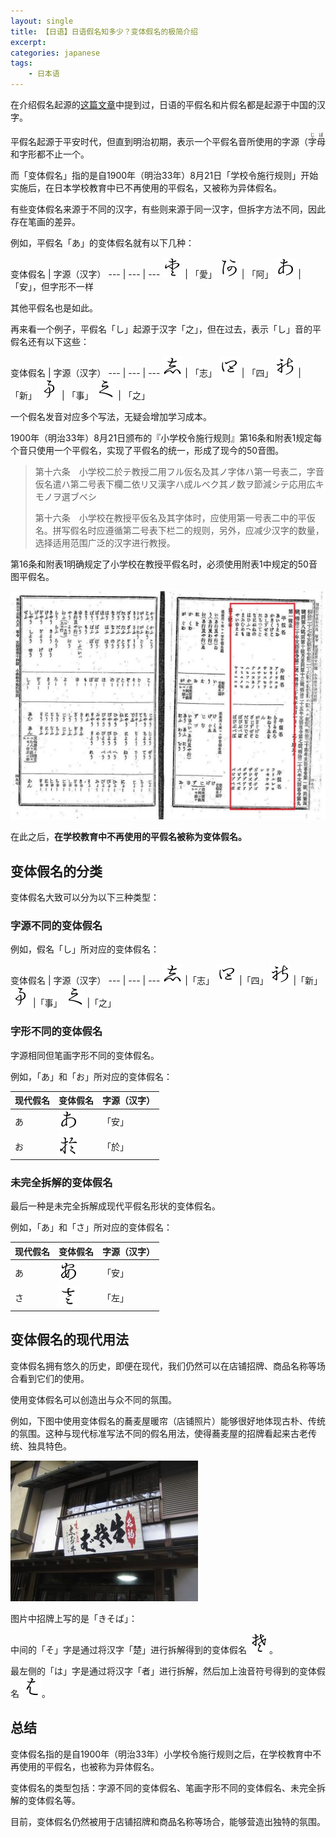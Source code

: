 ```yaml
---
layout: single
title: 【日语】日语假名知多少？变体假名的极简介绍
excerpt: 
categories: japanese
tags:
    - 日本语
---
```


在介绍假名起源的[这篇文章](/japanese/2023-08-14-manyou-kana.md)中提到过，日语的平假名和片假名都是起源于中国的汉字。

平假名起源于平安时代，但直到明治初期，表示一个平假名音所使用的字源（<ruby>字母<rt>じぼ</rt></ruby>和字形都不止一个。

而「变体假名」指的是自1900年（明治33年）8月21日「学校令施行规则」开始实施后，在日本学校教育中已不再使用的平假名，又被称为异体假名。

有些变体假名来源于不同的汉字，有些则来源于同一汉字，但拆字方法不同，因此存在笔画的差异。

例如，平假名「あ」的变体假名就有以下几种：

变体假名 | 字源（汉字）
--- | --- | ---
![](/assets/images/hentai-kana/a-ai.jpeg) | 「愛」
![](/assets/images/hentai-kana/a-a.jpeg) | 「阿」
![](/assets/images/hentai-kana/a-an.jpeg) | 「安」，但字形不一样

其他平假名也是如此。

再来看一个例子，平假名「し」起源于汉字「之」，但在过去，表示「し」音的平假名还有以下这些：

变体假名 | 字源（汉字）
--- | --- | ---
![](/assets/images/hentai-kana/shi-zhi.jpg) | 「志」
![](/assets/images/hentai-kana/shi-si.jpg) | 「四」
![](/assets/images/hentai-kana/shi-xin.jpg) | 「新」
![](/assets/images/hentai-kana/shi-shi.jpg) | 「事」
![](/assets/images/hentai-kana/shi-zhi1.jpg) | 「之」

一个假名发音对应多个写法，无疑会增加学习成本。

1900年（明治33年）8月21日颁布的『小学校令施行规则』第16条和附表1规定每个音只使用一个平假名，实现了平假名的统一，形成了现今的50音图。

> 第十六条　小学校二於テ教授二用フル仮名及其ノ字体ハ第一号表二，字音仮名遣ハ第二号表下欄二依リ又漢字ハ成ルベク其ノ数ヲ節減シテ応用広キモノヲ選ブベシ
>
> 第十六条　小学校在教授平仮名及其字体时，应使用第一号表二中的平仮名。拼写假名时应遵循第二号表下栏二的规则，另外，应减少汉字的数量，选择适用范围广泛的汉字进行教授。

第16条和附表1明确规定了小学校在教授平假名时，必须使用附表1中规定的50音图平假名。

![](/assets/images/hentai-kana/meiji-kana.jpeg)

在此之后，**在学校教育中不再使用的平假名被称为变体假名。**

## 变体假名的分类

变体假名大致可以分为以下三种类型：

### 字源不同的变体假名

例如，假名「し」所对应的变体假名：

变体假名 | 字源（汉字）
--- | --- | ---
![](/assets/images/hentai-kana/shi-zhi.jpg) |「志」
![](/assets/images/hentai-kana/shi-si.jpg) |「四」
![](/assets/images/hentai-kana/shi-xin.jpg) |「新」
![](/assets/images/hentai-kana/shi-shi.jpg) |「事」
![](/assets/images/hentai-kana/shi-zhi1.jpg) |「之」

### 字形不同的变体假名

字源相同但笔画字形不同的变体假名。

例如，「あ」和「お」所对应的变体假名：

现代假名 | 变体假名 | 字源（汉字）
--- | --- | ---
あ | ![](/assets/images/hentai-kana/a-an.jpeg) | 「安」
お | ![](/assets/images/hentai-kana/o-yu.jpg) | 「於」

### 未完全拆解的变体假名

最后一种是未完全拆解成现代平假名形状的变体假名。

例如，「あ」和「さ」所对应的变体假名：

现代假名 | 变体假名 | 字源（汉字）
--- | --- | ---
あ | ![](/assets/images/hentai-kana/a-an3.jpg) | 「安」
さ | ![](/assets/images/hentai-kana/sa-zuo3.jpg) | 「左」

## 变体假名的现代用法

变体假名拥有悠久的历史，即便在现代，我们仍然可以在店铺招牌、商品名称等场合看到它们的使用。

使用变体假名可以创造出与众不同的氛围。

例如，下图中使用变体假名的蕎麦屋暖帘（店铺照片）能够很好地体现古朴、传统的氛围。这种与现代标准写法不同的假名用法，使得蕎麦屋的招牌看起来古老传统、独具特色。

![](/assets/images/hentai-kana/noren.jpeg)

图片中招牌上写的是「きそば」：

中间的「そ」字是通过将汉字「楚」进行拆解得到的变体假名 ![](/assets/images/hentai-kana/so-chu.jpg)。

最左侧的「は」字是通过将汉字「者」进行拆解，然后加上浊音符号得到的变体假名 ![](/assets/images/hentai-kana/ha-zhe.jpg)。

## 总结

变体假名指的是自1900年（明治33年）小学校令施行规则之后，在学校教育中不再使用的平假名，也被称为异体假名。

变体假名的类型包括：字源不同的变体假名、笔画字形不同的变体假名、未完全拆解的变体假名等。

目前，变体假名仍然被用于店铺招牌和商品名称等场合，能够营造出独特的氛围。
